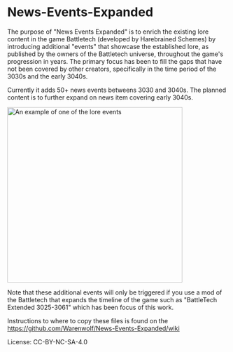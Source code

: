 # News-Events-Expanded

The purpose of "News Events Expanded" is to enrich the existing lore content in the game Battletech (developed by Harebrained Schemes)
by introducing additional "events" that showcase the established lore, as published by the owners of the Battletech universe, 
throughout the game's progression in years. 
The primary focus has been to fill the gaps that have not been covered by other creators, specifically in 
the time period of the 3030s and the early 3040s.

Currently it adds 50+ news events betweens 3030 and 3040s. The planned content is to further expand on news item covering early 3040s. 

<img src="https://github.com/Warenwolf/News-Events-Expanded/assets/136007621/46c93895-8bf3-4ef1-94e9-ee8f93f67b20" alt="An example of one of the lore events" width="400" height="400">


Note that these additional events will only be triggered if you use a mod of the Battletech that expands the timeline of the game
such as "BattleTech Extended 3025-3061" which has been focus of this work.

Instructions to where to copy these files is found on the https://github.com/Warenwolf/News-Events-Expanded/wiki



License: CC-BY-NC-SA-4.0
